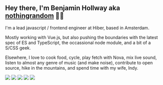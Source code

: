 ## Hey there, I'm Benjamin Hollway aka [nothingrandom](https://nothingrandom.com) 👋🏻

I'm a lead javascript / frontend engineer at Hiber, based in Amsterdam.

Mostly working with Vue.js, but also pushing the boundaries with the latest spec of ES and TypeScript, the occassional node module, and a bit of a S/CSS geek.

Elsewhere, I love to cook food, cycle, play fetch with Nova, mix live sound, listen to almost any genre of music (and make noise), contribute to open source, hike in the mountains, and spend time with my wife, Indy.

[![](https://img.shields.io/badge/GitHub-100000?style=for-the-badge&logo=github&logoColor=white)](https://github.com/nothingrandom) [![](https://img.shields.io/badge/Instagram-E4405F?style=for-the-badge&logo=instagram&logoColor=white)](https://instagram.com/nothingrandom) [![](https://img.shields.io/badge/Twitter-1DA1F2?style=for-the-badge&logo=twitter&logoColor=white)](https://twitter.com/nothingrandom) [![](https://img.shields.io/badge/LinkedIn-0077B5?style=for-the-badge&logo=linkedin&logoColor=white)](https://www.linkedin.com/in/benjaminhollway/) [![](https://img.shields.io/badge/Spotify-1ED760?&style=for-the-badge&logo=spotify&logoColor=white)](https://open.spotify.com/user/nothingrandom)
